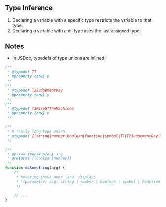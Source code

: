 ## Type Inference

1. Declaring a variable with a specific type restricts the variable to that type.
2. Declaring a variable with a nil type uses the last assigned type.

## Notes

* In JSDoc, typedefs of type unions are inlined:
```javascript
/**
 * @typedef T1
 * @property {any} p
 */
/**
 * @typedef T2JudgementDay
 * @property {any} p
 */
/**
 * @typedef T3RiseOfTheMachines
 * @property {any} p
 */

/**
 * A really long type union.
 * @typedef {(string|number|boolean|function|symbol|T1|T2JudgementDay|T3RiseOfTheMachines)} SuperUnion
 */

/**
 * @param {SuperUnion} arg
 * @returns {(boolean|number)}
 */
function doSomething(arg) {
    /*
     * hovering shows over `arg` displays
     * "(parameter) arg: string | number | boolean | symbol | Function | T1 | T2JudgementDay | T3RiseOfTheMachines"
     */

    // ...
}
```
